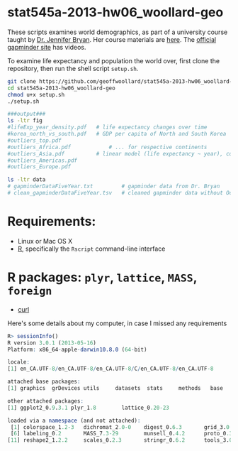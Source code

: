 stat545a-2013-hw06_woollard-geo
======

These scripts examines world demographics, as part of a university course taught by [Dr. Jennifer Bryan](http://www.stat.ubc.ca/~jenny/). 
Her course materials are [here](https://github.com/jennybc/STAT545A). 
The [official gapminder site](http://www.gapminder.org/) has videos.

To examine life expectancy and population the world over, first clone the repository, then run the shell script `setup.sh`. 

```bash
git clone https://github.com/geoffwoollard/stat545a-2013-hw06_woollard-geo.git
cd stat545a-2013-hw06_woollard-geo
chmod u+x setup.sh
./setup.sh

###output###
ls -ltr	fig
#lifeExp_year_density.pdf	# life expectancy changes over time
#korea_north_vs_south.pdf	# GDP per capita of North and South Korea
#outliers_top.pdf
#outliers_Africa.pdf			# ... for respective continents
#outliers_Asia.pdf			# linear model (life expectancy ~ year), comparing robust and ordinary methods
#outliers_Americas.pdf
#outliers_Europe.pdf

ls -ltr data
# gapminderDataFiveYear.txt			# gapminder data from Dr. Bryan
# clean_gapminderDataFiveYear.tsv	# cleaned gapminder data without Oceania (New Zealand and Australia)
```

# Requirements:
* Linux or Mac OS X
* [R](http://www.r-project.org/), specifically the `Rscript` command-line interface
# R packages: `plyr`, `lattice`, `MASS`, `foreign`
* [curl](http://linux.about.com/od/commands/l/blcmdl1_curl.htm)


Here's some details about my computer, in case I missed any requirements
```r
R> sessionInfo()
R version 3.0.1 (2013-05-16)
Platform: x86_64-apple-darwin10.8.0 (64-bit)

locale:
[1] en_CA.UTF-8/en_CA.UTF-8/en_CA.UTF-8/C/en_CA.UTF-8/en_CA.UTF-8

attached base packages:
[1] graphics  grDevices utils     datasets  stats     methods   base     

other attached packages:
[1] ggplot2_0.9.3.1 plyr_1.8        lattice_0.20-23

loaded via a namespace (and not attached):
 [1] colorspace_1.2-3   dichromat_2.0-0    digest_0.6.3       grid_3.0.1         gtable_0.1.2      
 [6] labeling_0.2       MASS_7.3-29        munsell_0.4.2      proto_0.3-10       RColorBrewer_1.0-5
[11] reshape2_1.2.2     scales_0.2.3       stringr_0.6.2      tools_3.0.1 
``` 
